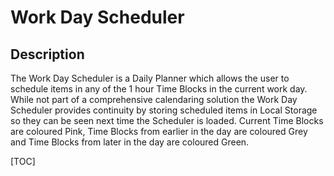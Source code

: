 # Work Day Scheduler

## Description
The Work Day Scheduler is a Daily Planner which allows the user to schedule items in any of the 1 hour Time Blocks in the current work day. While not part of a comprehensive calendaring solution the Work Day Scheduler provides continuity by storing scheduled items in Local Storage so they can be seen next time the Scheduler is loaded. Current Time Blocks are coloured Pink, Time Blocks from earlier in the day are coloured Grey and Time Blocks from later in the day are coloured Green.


  
  [TOC]
  
  